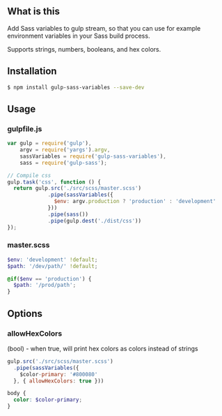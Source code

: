 ## What is this
Add Sass variables to gulp stream, so that you can use for example environment variables in your Sass build process.

Supports strings, numbers, booleans, and hex colors.

## Installation

```bash
$ npm install gulp-sass-variables --save-dev
```

## Usage

### gulpfile.js
```javascript
var gulp = require('gulp'),
    argv = require('yargs').argv,
    sassVariables = require('gulp-sass-variables'),
    sass = require('gulp-sass');

// Compile css
gulp.task('css', function () {
  return gulp.src('./src/scss/master.scss')
             .pipe(sassVariables({
               $env: argv.production ? 'production' : 'development'
             }))
             .pipe(sass())
             .pipe(gulp.dest('./dist/css'))
});

```

### master.scss
```scss
$env: 'development' !default;
$path: '/dev/path/' !default;

@if($env == 'production') {
  $path: '/prod/path';
}
```

## Options
### allowHexColors 
(bool) - when true, will print hex colors as colors instead of strings
```javascript
gulp.src('./src/scss/master.scss')
  .pipe(sassVariables({
    $color-primary: '#800080'
  }, { allowHexColors: true }))
```
```scss
body {
  color: $color-primary;
}
```
